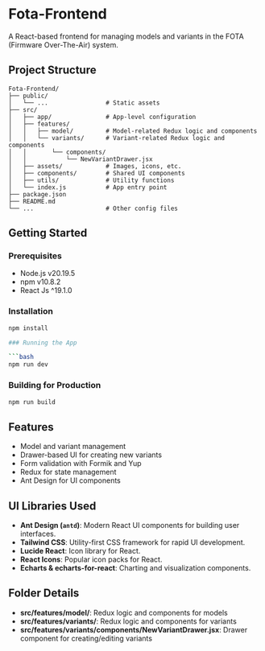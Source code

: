 # Fota-Frontend

A React-based frontend for managing models and variants in the FOTA (Firmware Over-The-Air) system.

## Project Structure

```
Fota-Frontend/
├── public/
│   └── ...                # Static assets
├── src/
│   ├── app/               # App-level configuration
│   ├── features/
│   │   ├── model/         # Model-related Redux logic and components
│   │   └── variants/      # Variant-related Redux logic and components
│   │       └── components/
│   │           └── NewVariantDrawer.jsx
│   ├── assets/            # Images, icons, etc.
│   ├── components/        # Shared UI components
│   ├── utils/             # Utility functions
│   └── index.js           # App entry point
├── package.json
├── README.md
└── ...                    # Other config files
```

## Getting Started

### Prerequisites

- Node.js v20.19.5
- npm v10.8.2
- React Js ^19.1.0

### Installation

```bash
npm install

### Running the App

```bash
npm run dev
```


### Building for Production

```bash
npm run build
```

## Features

- Model and variant management
- Drawer-based UI for creating new variants
- Form validation with Formik and Yup
- Redux for state management
- Ant Design for UI components
## UI Libraries Used

- **Ant Design (`antd`)**: Modern React UI components for building user interfaces.
- **Tailwind CSS**: Utility-first CSS framework for rapid UI development.
- **Lucide React**: Icon library for React.
- **React Icons**: Popular icon packs for React.
- **Echarts & echarts-for-react**: Charting and visualization components.



## Folder Details

- **src/features/model/**: Redux logic and components for models
- **src/features/variants/**: Redux logic and components for variants
- **src/features/variants/components/NewVariantDrawer.jsx**: Drawer component for creating/editing variants

